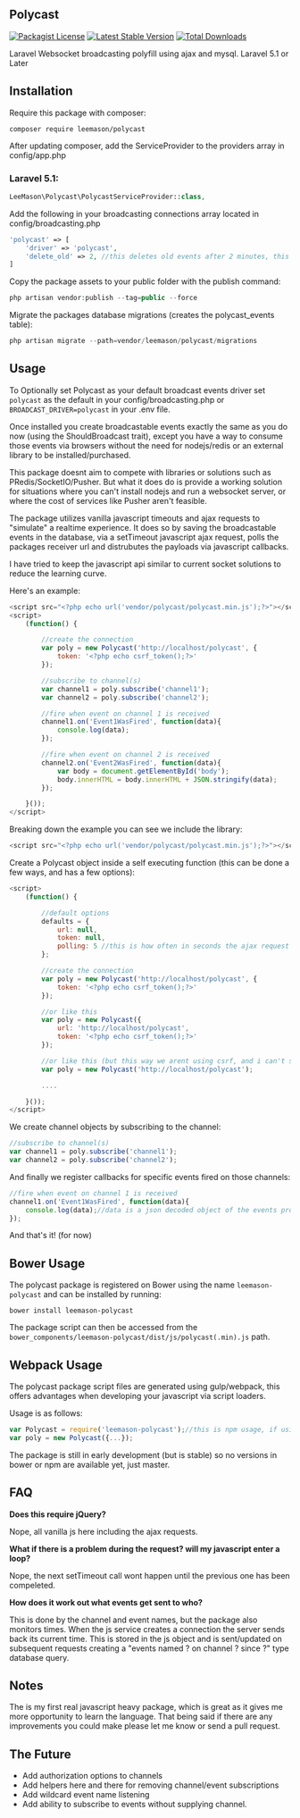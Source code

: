 ## Polycast
[![Packagist License](https://poser.pugx.org/leemason/polycast/license.png)](http://choosealicense.com/licenses/mit/)
[![Latest Stable Version](https://poser.pugx.org/leemason/polycast/version.png)](https://packagist.org/packages/leemason/polycast)
[![Total Downloads](https://poser.pugx.org/leemason/polycast/d/total.png)](https://packagist.org/packages/leemason/polycast)

Laravel Websocket broadcasting polyfill using ajax and mysql. Laravel 5.1 or Later

## Installation

Require this package with composer:

```
composer require leemason/polycast
```

After updating composer, add the ServiceProvider to the providers array in config/app.php

### Laravel 5.1:

```php
LeeMason\Polycast\PolycastServiceProvider::class,
```

Add the following in your broadcasting connections array located in config/broadcasting.php

```php
'polycast' => [
    'driver' => 'polycast',
    'delete_old' => 2, //this deletes old events after 2 minutes, this can be changed to leave them in the db longer if required.
]
```

Copy the package assets to your public folder with the publish command:

```php
php artisan vendor:publish --tag=public --force
```

Migrate the packages database migrations (creates the polycast_events table):

```php
php artisan migrate --path=vendor/leemason/polycast/migrations
```

## Usage

To Optionally set Polycast as your default broadcast events driver set ```polycast``` as the default in your config/broadcasting.php or ```BROADCAST_DRIVER=polycast``` in your .env file.

Once installed you create broadcastable events exactly the same as you do now (using the ShouldBroadcast trait), except you have a way to consume those events via browsers without the need for nodejs/redis or an external library to be installed/purchased.

This package doesnt aim to compete with libraries or solutions such as PRedis/SocketIO/Pusher.
But what it does do is provide a working solution for situations where you can't install nodejs and run a websocket server, or where the cost of services like Pusher aren't feasible.

The package utilizes vanilla javascript timeouts and ajax requests to "simulate" a realtime experience.
It does so by saving the broadcastable events in the database, via a setTimeout javascript ajax request, polls the packages receiver url and distrubutes the payloads via javascript callbacks.

I have tried to keep the javascript api similar to current socket solutions to reduce the learning curve.

Here's an example:

```javascript
<script src="<?php echo url('vendor/polycast/polycast.min.js');?>"></script>
<script>
    (function() {

        //create the connection
        var poly = new Polycast('http://localhost/polycast', {
            token: '<?php echo csrf_token();?>'
        });

        //subscribe to channel(s)
        var channel1 = poly.subscribe('channel1');
        var channel2 = poly.subscribe('channel2');

        //fire when event on channel 1 is received
        channel1.on('Event1WasFired', function(data){
            console.log(data);
        });

        //fire when event on channel 2 is received
        channel2.on('Event2WasFired', function(data){
            var body = document.getElementById('body');
            body.innerHTML = body.innerHTML + JSON.stringify(data);
        });

    }());
</script>
```

Breaking down the example you can see we include the library:

```javascript
<script src="<?php echo url('vendor/polycast/polycast.min.js');?>"></script>
```

Create a Polycast object inside a self executing function (this can be done a few ways, and has a few options):

```javascript
<script>
    (function() {

        //default options
        defaults = {
            url: null,
            token: null,
            polling: 5 //this is how often in seconds the ajax request is made, make sure its less than the (delete_old * 60) connection config value or events may get deleted before consumed.
        };

        //create the connection
        var poly = new Polycast('http://localhost/polycast', {
            token: '<?php echo csrf_token();?>'
        });

        //or like this
        var poly = new Polycast({
            url: 'http://localhost/polycast',
            token: '<?php echo csrf_token();?>'
        });

        //or like this (but this way we arent using csrf, and i can't see a good reason not to)
        var poly = new Polycast('http://localhost/polycast');

        ....

    }());
</script>
```

We create channel objects by subscribing to the channel:

```javascript
//subscribe to channel(s)
var channel1 = poly.subscribe('channel1');
var channel2 = poly.subscribe('channel2');
```

And finally we register callbacks for specific events fired on those channels:

```javascript
//fire when event on channel 1 is received
channel1.on('Event1WasFired', function(data){
    console.log(data);//data is a json decoded object of the events properties
});
```

And that's it! (for now)

## Bower Usage

The polycast package is registered on Bower using the name ```leemason-polycast``` and can be installed by running:

```
bower install leemason-polycast
```

The package script can then be accessed from the ```bower_components/leemason-polycast/dist/js/polycast(.min).js``` path.

## Webpack Usage

The polycast package script files are generated using gulp/webpack, this offers advantages when developing your javascript via script loaders.

Usage is as follows:

```javascript
var Polycast = require('leemason-polycast');//this is npm usage, if using bower you will need to provide the full path
var poly = new Polycast({...});
```

The package is still in early development (but is stable) so no versions in bower or npm are available yet, just master.

## FAQ

**Does this require jQuery?**

Nope, all vanilla js here including the ajax requests.

**What if there is a problem during the request? will my javascript enter a loop?**

Nope, the next setTimeout call wont happen until the previous one has been compeleted.

**How does it work out what events get sent to who?**

This is done by the channel and event names, but the package also monitors times.
When the js service creates a connection the server sends back its current time.
This is stored in the js object and is sent/updated on subsequent requests creating a "events named ? on channel ? since ?" type database query.

## Notes

The is my first real javascript heavy package, which is great as it gives me more opportunity to learn the language.
That being said if there are any improvements you could make please let me know or send a pull request.

## The Future

- Add authorization options to channels
- Add helpers here and there for removing channel/event subscriptions
- Add wildcard event name listening
- Add ability to subscribe to events without supplying channel.


